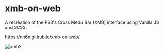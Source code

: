 # xmb-on-web
A recreation of the PS3's Cross Media Bar (XMB) interface using Vanilla JS and SCSS. 




https://nn6n.github.io/xmb-on-web/


![xmb2](https://user-images.githubusercontent.com/87072411/206355433-e52f3cc6-86d2-4900-bace-f2d6f16ef9ab.gif)







